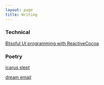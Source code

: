 ```yaml
---
layout: page
title: Writing
---
```


### Technical
[Blissful UI programming with ReactiveCocoa](http://venmo.github.io/blog/2014/05/20/ReactiveCocoa/)

### Poetry
[icarus slept](/poetry/icarus_slept)

[dream email](/poetry/dream_email)
